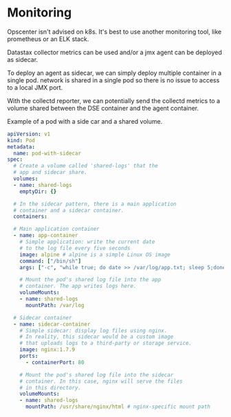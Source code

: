 # Monitoring 

Opscenter isn't advised on k8s. It's best to use another monitoring tool, like prometheus or an ELK stack.

Datastax collector metrics can be used and/or a jmx agent can be deployed as sidecar.

To deploy an agent as sidecar, we can simply deploy multiple container in a single pod. network is shared in a single pod so there is no issue to access to a local JMX port.

With the collectd reporter, we can potentially send the collectd metrics to a volume shared between the DSE container and the agent container.

Example of a pod with a side car and a shared volume.

```yaml
apiVersion: v1
kind: Pod
metadata:
  name: pod-with-sidecar
spec:
  # Create a volume called 'shared-logs' that the
  # app and sidecar share.
  volumes:
  - name: shared-logs 
    emptyDir: {}

  # In the sidecar pattern, there is a main application
  # container and a sidecar container.
  containers:

  # Main application container
  - name: app-container
    # Simple application: write the current date
    # to the log file every five seconds
    image: alpine # alpine is a simple Linux OS image
    command: ["/bin/sh"]
    args: ["-c", "while true; do date >> /var/log/app.txt; sleep 5;done"]

    # Mount the pod's shared log file into the app 
    # container. The app writes logs here.
    volumeMounts:
    - name: shared-logs
      mountPath: /var/log

  # Sidecar container
  - name: sidecar-container
    # Simple sidecar: display log files using nginx.
    # In reality, this sidecar would be a custom image
    # that uploads logs to a third-party or storage service.
    image: nginx:1.7.9
    ports:
      - containerPort: 80

    # Mount the pod's shared log file into the sidecar
    # container. In this case, nginx will serve the files
    # in this directory.
    volumeMounts:
    - name: shared-logs
      mountPath: /usr/share/nginx/html # nginx-specific mount path
```

